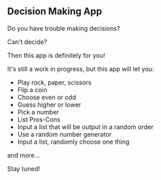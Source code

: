 ## Decision Making App

Do you have trouble making decisions?

Can't decide?

Then this app is definitely for you!

It's still a work in progress, but this app will let you: 
- Play rock, paper, scissors
- Flip a coin
- Choose even or odd
- Guess higher or lower
- Pick a number
- List Pros-Cons
- Input a list that will be output in a random order
- Use a random number generator
- Input a list, randomly choose one thing

and more...

Stay tuned!
